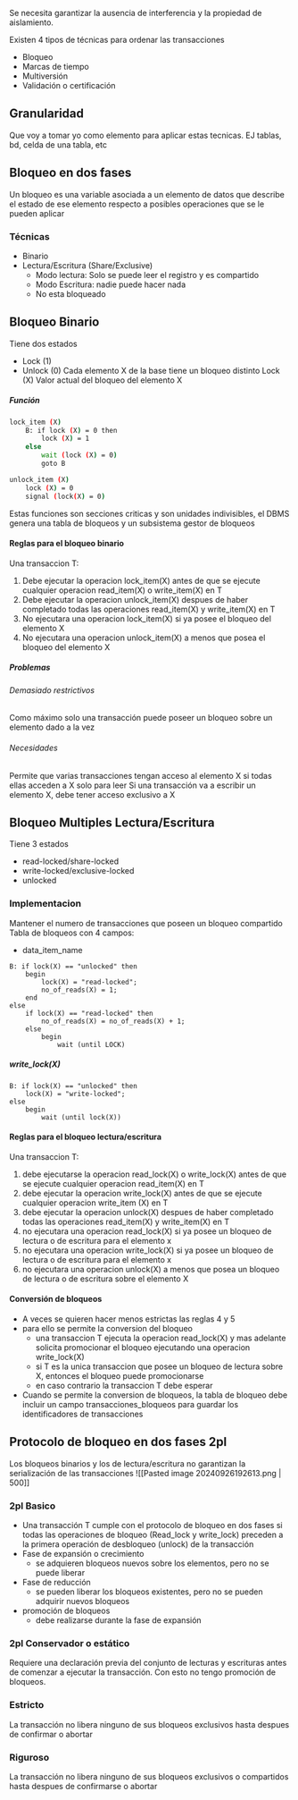 Se necesita garantizar la ausencia de interferencia y la propiedad de aislamiento.

Existen 4 tipos de técnicas para ordenar las transacciones

- Bloqueo
- Marcas de tiempo
- Multiversión
- Validación o certificación

## Granularidad
Que voy a tomar yo como elemento para aplicar estas tecnicas.
EJ
tablas, bd, celda de una tabla, etc

## Bloqueo en dos fases
Un bloqueo es una variable asociada a un elemento de datos que describe el estado de ese elemento respecto a posibles operaciones que se le pueden aplicar

### Técnicas
- Binario
- Lectura/Escritura (Share/Exclusive)
	- Modo lectura: Solo se puede leer el registro y es compartido
	- Modo Escritura: nadie puede hacer nada
	- No esta bloqueado

## Bloqueo Binario
Tiene dos estados
- Lock (1)
- Unlock (0)
Cada elemento X de la base tiene un bloqueo distinto
Lock (X) Valor actual del bloqueo del elemento X

##### Función
```bash
lock_item (X)
	B: if lock (X) = 0 then
		lock (X) = 1
	else
		wait (lock (X) = 0)
		goto B

unlock_item (X)
	lock (X) = 0
	signal (lock(X) = 0)
```

Estas funciones son secciones criticas y son unidades indivisibles, el DBMS genera una tabla de bloqueos y un subsistema gestor de bloqueos

#### Reglas para el bloqueo binario
Una transaccion T:
1. Debe ejecutar la operacion lock_item(X) antes de que se ejecute cualquier operacion read_item(X) o write_item(X) en T
2. Debe ejecutar la operacion unlock_item(X) despues de haber completado todas las operaciones read_item(X) y write_item(X) en T
3. No ejecutara una operacion lock_item(X) si ya posee el bloqueo del elemento X
4. No ejecutara una operacion unlock_item(X) a menos que posea el bloqueo del elemento X
##### Problemas
###### Demasiado restrictivos
Como máximo solo una transacción puede poseer un bloqueo sobre un elemento dado a la vez
###### Necesidades
Permite que varias transacciones tengan acceso al elemento X si todas ellas acceden a X solo para leer
Si una transacción va a escribir un elemento X, debe tener acceso exclusivo a X


## Bloqueo Multiples Lectura/Escritura
Tiene 3 estados
- read-locked/share-locked
- write-locked/exclusive-locked
- unlocked

### Implementacion
Mantener el numero de transacciones que poseen un bloqueo compartido
Tabla de bloqueos con 4 campos:
- data_item_name

```shell
B: if lock(X) == "unlocked" then
	begin
		lock(X) = "read-locked";
		no_of_reads(X) = 1;
	end
else
	if lock(X) == "read-locked" then
		no_of_reads(X) = no_of_reads(X) + 1;
	else
		begin
			wait (until LOCK)
```

##### write_lock(X)
```shell
B: if lock(X) == "unlocked" then
	lock(X) = "write-locked";
else
	begin
		wait (until lock(X))
```

#### Reglas para el bloqueo lectura/escritura
Una transaccion T:
1. debe ejecutarse la operacion read_lock(X) o write_lock(X) antes de que se ejecute cualquier operacion read_item(X) en T
2. debe ejecutar la operacion write_lock(X) antes de que se ejecute cualquier operacion write_item (X) en T
3. debe ejecutar la operacion unlock(X) despues de haber completado todas las operaciones read_item(X) y write_item(X) en T
4. no ejecutara una operacion read_lock(X) si ya posee un bloqueo de lectura  o de escritura para el elemento x
5. no ejecutara una operacion write_lock(X) si ya posee un bloqueo de lectura o de escritura para el elemento x
6. no ejecutara una operacion unlock(X) a menos que posea un bloqueo de lectura o de escritura sobre el elemento X

#### Conversión de bloqueos
- A veces se quieren hacer menos estrictas las reglas 4 y 5
- para ello se permite la conversion del bloqueo
	- una transaccion T ejecuta la operacion read_lock(X) y mas adelante solicita promocionar el bloqueo ejecutando una operacion write_lock(X)
	- si T es la unica transaccion que posee un bloqueo de lectura sobre X, entonces el bloqueo puede promocionarse
	- en caso contrario la transaccion T debe esperar
- Cuando se permite la conversion de bloqueos, la tabla de bloqueo debe incluir un campo transacciones_bloqueos para guardar los identificadores de transacciones

## Protocolo de bloqueo en dos fases 2pl
Los bloqueos binarios y los de lectura/escritura no garantizan la serialización de las transacciones
![[Pasted image 20240926192613.png | 500]]

### 2pl Basico
- Una transacción T cumple con el protocolo de bloqueo en dos fases si todas las operaciones de bloqueo (Read_lock y write_lock) preceden a la primera operación de desbloqueo (unlock) de la transacción
- Fase de expansión o crecimiento
	- se adquieren bloqueos nuevos sobre los elementos, pero no se puede liberar 
- Fase de reducción
	- se pueden liberar los bloqueos existentes, pero no se pueden adquirir nuevos bloqueos
- promoción de bloqueos
	- debe realizarse durante la fase de expansión

### 2pl Conservador o estático
Requiere una declaración previa del conjunto de lecturas y escrituras antes de comenzar a ejecutar la transacción.
Con esto no tengo promoción de bloqueos.

### Estricto
La transacción no libera ninguno de sus bloqueos exclusivos hasta despues de confirmar o abortar

### Riguroso
La transacción no libera ninguno de sus bloqueos exclusivos o compartidos hasta despues de confirmarse o abortar
